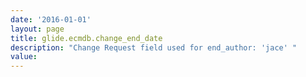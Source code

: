 ```yaml
---
date: '2016-01-01'
layout: page
title: glide.ecmdb.change_end_date
description: "Change Request field used for end_author: 'jace' "
value:  
---
```

